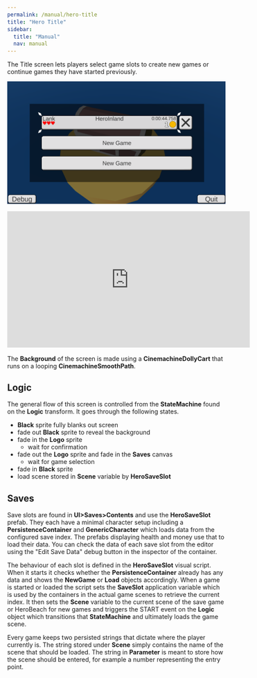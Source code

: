 ```yaml
---
permalink: /manual/hero-title
title: "Hero Title"
sidebar:
  title: "Manual"
  nav: manual
---
```


The Title screen lets players select game slots to create new games or continue games they have started previously.

<p align="center">
  <img src="/assets/images/hero/heroTitle.png" />
</p>

<iframe width="560" height="315" src="https://www.youtube-nocookie.com/embed/2AB8p22nCxY?si=vv9DEYz7YAJD5mCv&amp;start=970" title="YouTube video player" frameborder="0" allow="accelerometer; autoplay; clipboard-write; encrypted-media; gyroscope; picture-in-picture" allowfullscreen></iframe>

The __Background__ of the screen is made using a __CinemachineDollyCart__ that runs on a looping __CinemachineSmoothPath__.

## Logic

The general flow of this screen is controlled from the __StateMachine__ found on the __Logic__ transform. It goes through the following states.
- __Black__ sprite fully blanks out screen 
- fade out __Black__ sprite to reveal the background
- fade in the __Logo__ sprite
  - wait for confirmation
- fade out the __Logo__ sprite and fade in the __Saves__ canvas
  - wait for game selection
- fade in __Black__ sprite
- load scene stored in __Scene__ variable by __HeroSaveSlot__

## Saves

Save slots are found in __UI>Saves>Contents__ and use the __HeroSaveSlot__ prefab. They each have a minimal character setup including a __PersistenceContainer__ and __GenericCharacter__ which loads data from the configured save index. The prefabs displaying health and money use that to load their data. You can check the data of each save slot from the editor using the "Edit Save Data" debug button in the inspector of the container.

The behaviour of each slot is defined in the __HeroSaveSlot__ visual script. When it starts it checks whether the __PersistenceContainer__ already has any data and shows the __NewGame__ or __Load__ objects accordingly. When a game is started or loaded the script sets the __SaveSlot__ application variable which is used by the containers in the actual game scenes to retrieve the current index. It then sets the __Scene__ variable to the current scene of the save game or HeroBeach for new games and triggers the START event on the __Logic__ object which transitions that __StateMachine__ and ultimately loads the game scene.

Every game keeps two persisted strings that dictate where the player currently is. The string stored under __Scene__ simply contains the name of the scene that should be loaded. The string in __Parameter__ is meant to store how the scene should be entered, for example a number representing the entry point.